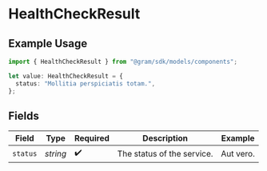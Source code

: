 # HealthCheckResult

## Example Usage

```typescript
import { HealthCheckResult } from "@gram/sdk/models/components";

let value: HealthCheckResult = {
  status: "Mollitia perspiciatis totam.",
};
```

## Fields

| Field                      | Type                       | Required                   | Description                | Example                    |
| -------------------------- | -------------------------- | -------------------------- | -------------------------- | -------------------------- |
| `status`                   | *string*                   | :heavy_check_mark:         | The status of the service. | Aut vero.                  |
